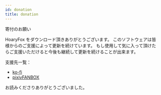 ```yaml
---
id: donation
title: donation
---
```


寄付のお願い

HoaryFox をダウンロード頂きありがとうございます。
このソフトウェアは皆様からのご支援によって更新を続けています。
もし使用して気に入って頂けたらご支援いただけると今後も継続して更新を続けることが出来ます。

支援先一覧：

- [ko-fi](https://ko-fi.com/hrntsm)
- [pixivFANBOX](https://hiron.fanbox.cc/)

お読みくださりありがとうございました。
